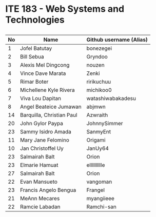 # ITE 183 - Web Systems and Technologies
## 

| No      | Name                      | Github username (Alias)       |
|---------|---------------------------|-------------------------------|
| 1       |Jofel Batutay              | bonezegei                     | 
| 2       |Bill Sebua                 | Gryndoo                       |
| 3       |Alexis Mel Dingcong        | nouzen                        |
| 4       |Vince Dave Marata          | Zenki                         |
| 5       |Rimar Boter                | ririkuchuu                    |
| 6       |Michellene Kyle Rivera     | michikoo0                     |
| 7       |Viva Lou Dapitan           | watashiwabakadesu             |
| 8       |Angel Beateice Jumawan     | abjmwn                        |
| 14      |Barquilla, Christian Paul  | Azwraith                      |
| 20      |John Gylor Paypa           | JohnnySimmer                  |
| 23      | Sammy Isidro Amada        | SanmyEnt                      |
| 11      |Mary Jane Felomino         | Origami                       |
| 10      |Jan Christoffel Uy         | JanUy64                       |
| 23      |Salmairah Balt             | Orion                         |
| 23      |Elmarie Hamuat             | elllllllllle                  |
| 27      |Salmairah Balt             | Orion                         |
| 22      |Evan Mansueto              | vangoman                      |
| 23      |Francis Angelo Bengua      | Frangel                       |
| 21      |MeAnn Mecares              | myangiieee                    |
| 22      |Ramcie Labadan             | Ramchi-san                    |

